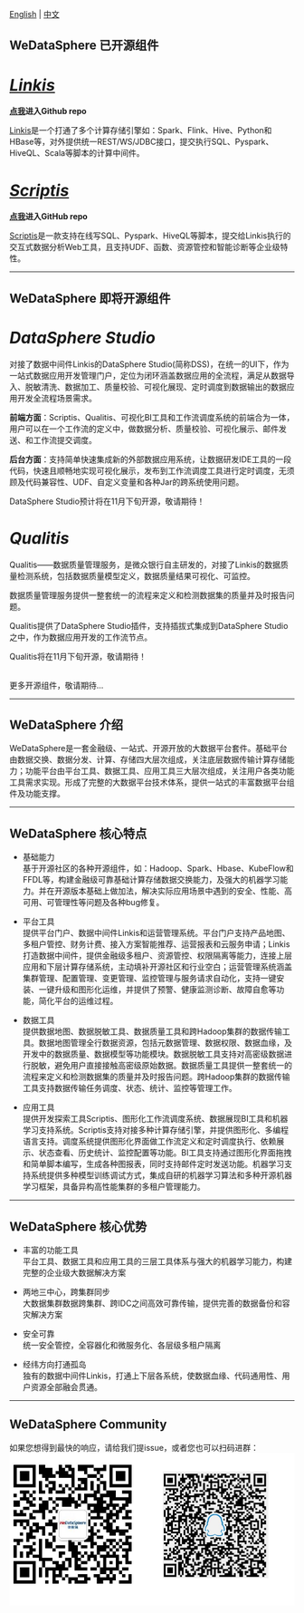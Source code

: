 [English](README.md) | [中文](README_zh_CN.md)

## WeDataSphere 已开源组件

# *[Linkis](https://github.com/WeBankFinTech/Linkis)* 

**[点我](https://github.com/WeBankFinTech/Linkis)进入Github repo**

[Linkis](https://github.com/WeBankFinTech/Linkis)是一个打通了多个计算存储引擎如：Spark、Flink、Hive、Python和HBase等，对外提供统一REST/WS/JDBC接口，提交执行SQL、Pyspark、HiveQL、Scala等脚本的计算中间件。

# *[Scriptis](https://github.com/WeBankFinTech/Scriptis)*

**[点我](https://github.com/WeBankFinTech/Scriptis)进入GitHub repo**

[Scriptis](https://github.com/WeBankFinTech/Scriptis)是一款支持在线写SQL、Pyspark、HiveQL等脚本，提交给Linkis执行的交互式数据分析Web工具，且支持UDF、函数、资源管控和智能诊断等企业级特性。

----

## WeDataSphere 即将开源组件

# *DataSphere Studio*

对接了数据中间件Linkis的DataSphere Studio(简称DSS)，在统一的UI下，作为一站式数据应用开发管理门户，定位为闭环涵盖数据应用的全流程，满足从数据导入、脱敏清洗、数据加工、质量校验、可视化展现、定时调度到数据输出的数据应用开发全流程场景需求。

**前端方面**：Scriptis、Qualitis、可视化BI工具和工作流调度系统的前端合为一体，用户可以在一个工作流的定义中，做数据分析、质量校验、可视化展示、邮件发送、和工作流提交调度。

**后台方面**：支持简单快速集成新的外部数据应用系统，让数据研发IDE工具的一段代码，快速且顺畅地实现可视化展示，发布到工作流调度工具进行定时调度，无须顾及代码兼容性、UDF、自定义变量和各种Jar的跨系统使用问题。

DataSphere Studio预计将在11月下旬开源，敬请期待！

# *Qualitis*

Qualitis——数据质量管理服务，是微众银行自主研发的，对接了Linkis的数据质量检测系统，包括数据质量模型定义，数据质量结果可视化、可监控。

数据质量管理服务提供一整套统一的流程来定义和检测数据集的质量并及时报告问题。

Qualitis提供了DataSphere Studio插件，支持插拔式集成到DataSphere Studio之中，作为数据应用开发的工作流节点。

Qualitis将在11月下旬开源，敬请期待！

<br>
更多开源组件，敬请期待...

----

## WeDataSphere 介绍

WeDataSphere是一套金融级、一站式、开源开放的大数据平台套件。基础平台由数据交换、数据分发、计算、存储四大层次组成，关注底层数据传输计算存储能力；功能平台由平台工具、数据工具、应用工具三大层次组成，关注用户各类功能工具需求实现。形成了完整的大数据平台技术体系，提供一站式的丰富数据平台组件及功能支撑。

----

## WeDataSphere 核心特点
- 基础能力<br>
基于开源社区的各种开源组件，如：Hadoop、Spark、Hbase、KubeFlow和FFDL等，构建金融级可靠基础计算存储数据交换能力，及强大的机器学习能力。并在开源版本基础上做加法，解决实际应用场景中遇到的安全、性能、高可用、可管理性等问题及各种bug修复。

- 平台工具<br>
提供平台门户、数据中间件Linkis和运营管理系统。平台门户支持产品地图、多租户管控、财务计费、接入方案智能推荐、运营报表和云服务申请；Linkis打造数据中间件，提供金融级多租户、资源管控、权限隔离等能力，连接上层应用和下层计算存储系统，主动填补开源社区和行业空白；运营管理系统涵盖集群管理、配置管理、变更管理、监控管理与服务请求自动化，支持一键安装、一键升级和图形化运维，并提供了预警、健康监测诊断、故障自愈等功能，简化平台的运维过程。

- 数据工具<br>
提供数据地图、数据脱敏工具、数据质量工具和跨Hadoop集群的数据传输工具。数据地图管理全行数据资源，包括元数据管理、数据权限、数据血缘，及开发中的数据质量、数据模型等功能模块。数据脱敏工具支持对高密级数据进行脱敏，避免用户直接接触高密级原始数据。数据质量工具提供一整套统一的流程来定义和检测数据集的质量并及时报告问题。跨Hadoop集群的数据传输工具支持数据传输任务调度、状态、统计、监控等管理工作。

- 应用工具<br>
提供开发探索工具Scriptis、图形化工作流调度系统、数据展现BI工具和机器学习支持系统。Scriptis支持对接多种计算存储引擎，并提供图形化、多编程语言支持。调度系统提供图形化界面做工作流定义和定时调度执行、依赖展示、状态查看、历史统计、监控配置等功能。BI工具支持通过图形化界面拖拽和简单脚本编写，生成各种图报表，同时支持邮件定时发送功能。机器学习支持系统提供多种模型训练调试方式，集成自研的机器学习算法和多种开源机器学习框架，具备异构高性能集群的多租户管理能力。

----

## WeDataSphere 核心优势 
- 丰富的功能工具<br>
 平台工具、数据工具和应用工具的三层工具体系与强大的机器学习能力，构建完整的企业级大数据解决方案

- 两地三中心，跨集群同步<br>
  大数据集群数据跨集群、跨IDC之间高效可靠传输，提供完善的数据备份和容灾解决方案

- 安全可靠<br>
  统一安全管控，全容器化和微服务化、各层级多租户隔离

- 经纬方向打通孤岛<br>
  独有的数据中间件Linkis，打通上下层各系统，使数据血缘、代码通用性、用户资源全部融会贯通。

----

## WeDataSphere Community

如果您想得到最快的响应，请给我们提issue，或者您也可以扫码进群：
![weChatAndQQ](images/introduction/weChatQQ.png)
